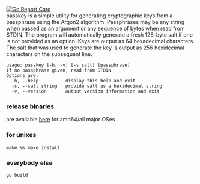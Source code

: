 [![Go Report Card](https://goreportcard.com/badge/github.com/stutonk/passkey)](https://goreportcard.com/report/github.com/stutonk/passkey)  
passkey is a simple utility for generating cryptographic keys from a
passphrase using the Argon2 algorithm. Passphrases may be any string when
passed as an argument or any sequence of bytes when read from STDIN. The
program will automatically generate a fresh 128-byte salt if one is not
provided as an option. Keys are output as 64 hexadecimal characters. The salt
that was used to generate the key is output as 256 hexidecimal characters on
the subsequent line.

```
usage: passkey [-h, -v] [-s salt] [passphrase]
If no passphrase given, read from STDIN
Options are:
  -h, --help          display this help and exit
  -s, --salt string   provide salt as a hexidecimal string
  -v, --version       output version information and exit
```

### release binaries
are available [here](https://github.com/stutonk/passkey/releases) for amd64/all major OSes

### for unixes
`make && make install`

### everybody else
`go build`